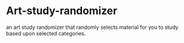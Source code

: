 # Art-study-randomizer
an art study randomizer that randomly selects material for you to study based upon selected categories.
